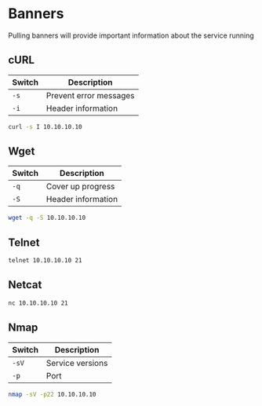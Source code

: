 # Banners
Pulling banners will provide important information about the service running

## cURL
| Switch | Description |
| ------ | ----------- |
| `-s`   | Prevent error messages |
| `-i`   | Header information |

```sh
curl -s I 10.10.10.10
```

## Wget
| Switch | Description |
| ------ | ----------- |
| `-q`   | Cover up progress |
| `-S`   | Header information |

```sh
wget -q -S 10.10.10.10
```

## Telnet
```sh
telnet 10.10.10.10 21
```

## Netcat
```sh
nc 10.10.10.10 21
```

## Nmap
| Switch | Description |
| ------ | ----------- |
| `-sV`   | Service versions |
| `-p`   | Port |

```sh
nmap -sV -p22 10.10.10.10
```


